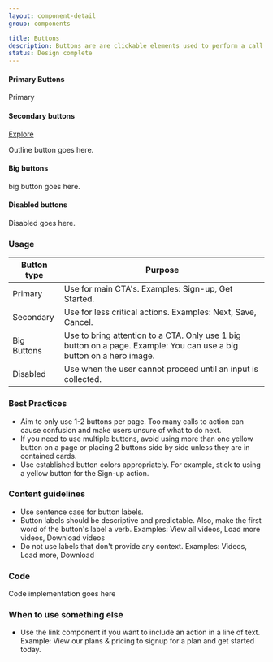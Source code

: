 ```yaml
---
layout: component-detail
group: components

title: Buttons
description: Buttons are are clickable elements used to perform a call to action.
status: Design complete
---
```

#### Primary Buttons
<div class="c-primary-btn">Primary</div>

#### Secondary buttons
<div class="u-margin-bottom-double"><a href="{{ "/design-principles.html" | prepend: site.baseurl }}" class="c-storyblocks-btn">Explore</a></div>

Outline button goes here.

#### Big buttons
big button goes here.

#### Disabled buttons
Disabled goes here.  

### Usage

| Button type     | Purpose                                                                          |
| --------------- |----------------------------------------------------------------------------------|
| Primary         | Use for main CTA's. Examples: Sign-up, Get Started.                                 |
| Secondary       | Use for less critical actions. Examples: Next, Save, Cancel.                |
| Big Buttons    | Use to bring attention to a CTA. Only use 1 big button on a page. Example: You can use a big button on a hero image.     |
| Disabled        | Use when the user cannot proceed until an input is collected.     |

### Best Practices
  - Aim to only use 1-2 buttons per page. Too many calls to action can cause confusion and make users unsure of what to do next.
  - If you need to use multiple buttons, avoid using more than one yellow button on a page or placing 2 buttons side by side unless they are in contained cards.
  - Use established button colors appropriately. For example, stick to using a yellow button for the Sign-up action.


### Content guidelines
  - Use sentence case for button labels.
  - Button labels should be descriptive and predictable. Also, make the first word of the button's label a verb. Examples: View all videos, Load more videos, Download videos
  - Do not use labels that don't provide any context. Examples: Videos, Load more, Download

### Code
Code implementation goes here

### When to use something else
  - Use the link component if you want to include an action in a line of text. Example: View our plans & pricing to signup for a plan and get started today.
